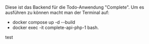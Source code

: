 Diese ist das Backend für die Todo-Anwendung "Complete". Um es ausführen zu können
macht man der Terminal auf: 

- docker compose up -d --build
- docker exec -it complete-api-php-1 bash.

test